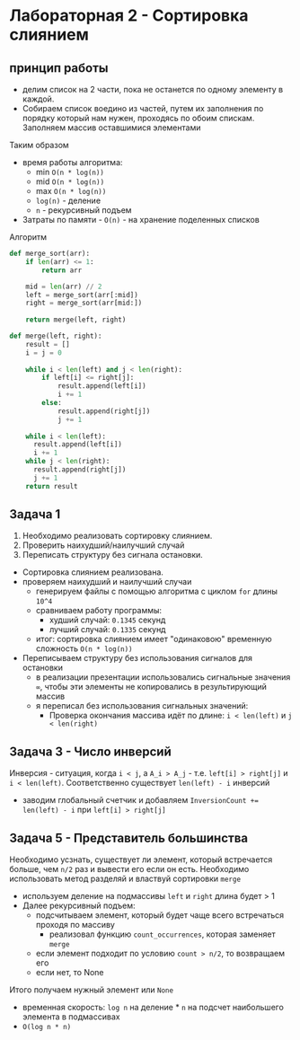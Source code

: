 # Лабораторная 2 - Сортировка слиянием
## принцип работы

- делим список на 2 части, пока не останется по одному элементу в каждой.
- Собираем список воедино из частей, путем их заполнения по порядку который нам нужен, проходясь по обоим спискам. Заполняем массив оставшимися элементами

Таким образом
- время работы алгоритма:
  - min `O(n * log(n))`
  - mid `O(n * log(n))`
  - max `O(n * log(n))`
  - `log(n)` - деление
  - `n` - рекурсивный подъем
- Затраты по памяти - `O(n)` - на хранение поделенных списков

Алгоритм
```python
def merge_sort(arr):
    if len(arr) <= 1:
        return arr

    mid = len(arr) // 2
    left = merge_sort(arr[:mid])
    right = merge_sort(arr[mid:])
    
    return merge(left, right)

def merge(left, right):
    result = []
    i = j = 0    
    
    while i < len(left) and j < len(right):
        if left[i] <= right[j]:
            result.append(left[i])
            i += 1
        else:
            result.append(right[j])
            j += 1
    
    while i < len(left):
      result.append(left[i])
      i += 1
    while j < len(right):
      result.append(right[j])
      j += 1
    return result
```

## Задача 1
1) Необходимо реализовать сортировку слиянием.
2) Проверить наихудший/наилучший случай
3) Переписать структуру без сигнала остановки.

- Сортировка слиянием реализована.
- проверяем наихудший и наилучший случаи
  - генерируем файлы с помощью алгоритма с циклом `for` длины `10^4`
  - сравниваем работу программы:
    - худший случай: `0.1345` секунд
    - лучший случай: `0.1335` секунд
  - итог: сортировка слиянием имеет "одинаковою" временную сложность `O(n * log(n))`
- Переписываем структуру без использования сигналов для остановки
  - в реализации презентации использовались сигнальные значения `∞`, чтобы эти элементы не копировались в результирующий массив
  - я переписал без использования сигнальных значений:
    - Проверка окончания массива идёт по длине: `i < len(left)` и `j < len(right)`

## Задача 3 - Число инверсий
Инверсия - ситуация, когда `i < j`, а `A_i > A_j` - т.е. `left[i] > right[j]` 
и `i < len(left)`. Соответственно существует `len(left) - i` инверсий

- заводим глобальный счетчик и добавляем `InversionCount += len(left) - i` при `left[i] > right[j]`

## Задача 5 - Представитель большинства
Необходимо усзнать, существует ли элемент, который встречается больше, чем `n/2`
раз и вывести его если он есть. 
Необходимо использовать метод разделяй и властвуй сортировки `merge`

- используем деление на подмассивы `left` и `right` длина будет > 1
- Далее рекурсивный подъем: 
  - подсчитываем элемент, который будет чаще всего встречаться проходя по массиву
    - реализовал функцию `count_occurrences`, которая заменяет `merge`
  - если элемент подходит по условию `count > n/2`, то возвращаем его
  - если нет, то None

Итого получаем нужный элемент или `None`
  - временная скорость: `log n` на деление * `n` на подсчет наибольшего элемента в подмассивах
  - `O(log n * n)`